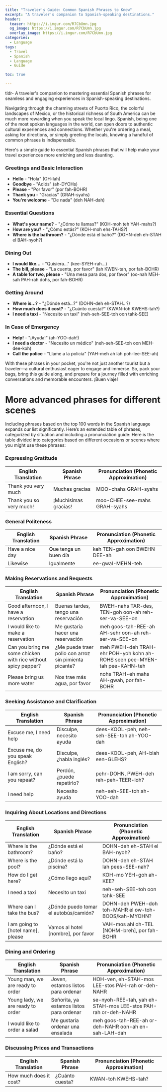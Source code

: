 ```yaml
---
title: "Traveler's Guide: Common Spanish Phrases to Know"
excerpt: "A traveler's companion to Spanish-speaking destinations."
header:
  teaser: https://i.imgur.com/R7CbUmn.jpg
  og_image: https://i.imgur.com/R7CbUmn.jpg
  overlay_image: https://i.imgur.com/R7CbUmn.jpg
categories:
  - Language
tags:
  - Travel
  - Spanish
  - Language
  - Guide

toc: true

---
```




tldr- A traveler's companion to mastering essential Spanish phrases for seamless and engaging experiences in Spanish-speaking destinations.


Navigating through the charming streets of Puorto Rico, the colorful landscapes of Mexico, or the historical richness of South America can be much more rewarding when you speak the local lingo. Spanish, being one of the most spoken languages in the world, can open doors to authentic cultural experiences and connections. Whether you're ordering a meal, asking for directions, or simply greeting the locals, knowing a handful of common phrases is indispensable. 

Here's a simple guide to essential Spanish phrases that will help make your travel experiences more enriching and less daunting.

### Greetings and Basic Interaction

- **Hello** - "Hola" (OH-lah)
- **Goodbye** - "Adiós" (ah-DYOHs)
- **Please** - "Por favor" (por fah-BOHR)
- **Thank you** - "Gracias" (GRAH-syahs)
- **You're welcome** - "De nada" (deh NAH-dah)

### Essential Questions

- **What's your name?** - "¿Cómo te llamas?" (KOH-moh teh YAH-mahs?)
- **How are you?** - "¿Cómo estás?" (KOH-moh ehs-TAHS?)
- **Where is the bathroom?** - "¿Dónde está el baño?" (DOHN-deh eh-STAH el BAH-nyoh?)

### Dining Out

- **I would like...** - "Quisiera..." (kee-SYEH-rah...)
- **The bill, please** - "La cuenta, por favor" (lah KWEN-tah, por fah-BOHR)
- **A table for two, please** - "Una mesa para dos, por favor" (oo-nah MEH-sah PAH-rah dohs, por fah-BOHR)

### Getting Around

- **Where is...?** - "¿Dónde está...?" (DOHN-deh eh-STAH...?)
- **How much does it cost?** - "¿Cuánto cuesta?" (KWAN-toh KWEHS-tah?)
- **I need a taxi** - "Necesito un taxi" (neh-seh-SEE-toh oon tahk-SEE)

### In Case of Emergency

- **Help!** - "¡Ayuda!" (ah-YOO-dah!)
- **I need a doctor** - "Necesito un médico" (neh-seh-SEE-toh oon MEH-dee-koh)
- **Call the police** - "Llame a la policía" (YAH-meh ah lah poh-lee-SEE-ah)

With these phrases in your pocket, you're not just another tourist but a traveler—a cultural enthusiast eager to engage and immerse. So, pack your bags, bring this guide along, and prepare for a journey filled with enriching conversations and memorable encounters. ¡Buen viaje!



# More advanced phrases for different scenes

Including phrases based on the top 100 words in the Spanish language expands our list significantly. Here’s an extended table of phrases, categorized by situation and including a pronunciation guide:
Here is the table divided into categories based on different occasions or scenes where you might use these phrases:

### Expressing Gratitude

| English Translation                       | Spanish Phrase                          | Pronunciation (Phonetic Approximation)    |
|------------------------------------------|-----------------------------------------|-------------------------------------------|
| Thank you very much                      | Muchas gracias                          | MOO-chahs GRAH-syahs                      |
| Thank you so very much!                  | ¡Muchísimas gracias!                    | moo-CHEE-see-mahs GRAH-syahs              |

### General Politeness

| English Translation                       | Spanish Phrase                          | Pronunciation (Phonetic Approximation)    |
|------------------------------------------|-----------------------------------------|-------------------------------------------|
| Have a nice day                          | Que tenga un buen día                   | keh TEN-gah oon BWEHN DEE-ah              |
| Likewise                                 | Igualmente                              | ee-gwal-MEHN-teh                           |

### Making Reservations and Requests

| English Translation                       | Spanish Phrase                          | Pronunciation (Phonetic Approximation)    |
|------------------------------------------|-----------------------------------------|-------------------------------------------|
| Good afternoon, I have a reservation     | Buenas tardes, tengo una reservación    | BWEH-nahs TAR-des, TEN-goh oon-ah reh-ser-va-SEE-on |
| I would like to make a reservation       | Me gustaría hacer una reservación       | meh goos-tah-REE-ah AH-sehr oon-ah reh-ser-va-SEE-on |
| Can you bring me some chicken with rice without spicy pepper? | ¿Me puede traer pollo con arroz sin pimienta picante? | meh PWEH-deh TRAH-ehr POH-yoh kohn ah-ROHS seen pee-MYEN-tah pee-KAHN-teh |
| Please bring us more water               | Nos trae más agua, por favor            | nohs TRAH-eh mahs AH-gwah, por fah-BOHR   |

### Seeking Assistance and Clarification

| English Translation                       | Spanish Phrase                          | Pronunciation (Phonetic Approximation)    |
|------------------------------------------|-----------------------------------------|-------------------------------------------|
| Excuse me, I need help                   | Disculpe, necesito ayuda                | dees-KOOL-peh, neh-seh-SEE-toh ah-YOO-dah |
| Excuse me, do you speak English?         | Disculpe, ¿habla inglés?                | dees-KOOL-peh, AH-blah een-GLEHS?         |
| I am sorry, can you repeat?              | Perdón, ¿puede repetirlo?               | pehr-DOHN, PWEH-deh reh-peh-TEER-loh?     |
| I need help                              | Necesito ayuda                          | neh-seh-SEE-toh ah-YOO-dah                |

### Inquiring About Locations and Directions

| English Translation                       | Spanish Phrase                          | Pronunciation (Phonetic Approximation)    |
|------------------------------------------|-----------------------------------------|-------------------------------------------|
| Where is the bathroom?                   | ¿Dónde está el baño?                    | DOHN-deh eh-STAH el BAH-nyoh?             |
| Where is the pool?                       | ¿Dónde está la piscina?                 | DOHN-deh eh-STAH lah pees-SEE-nah?        |
| How do I get here?                       | ¿Cómo llego aquí?                       | KOH-mo YEH-goh ah-KEE?                    |
| I need a taxi                            | Necesito un taxi                        | neh-seh-SEE-toh oon tahk-SEE              |
| Where can I take the bus?                | ¿Dónde puedo tomar el autobús/camión?   | DOHN-deh PWEH-doh toh-MAHR el ow-toh-BOOS/kah-MYOHN? |
| I am going to [hotel name], please       | Vamos al hotel [nombre], por favor      | VAH-mos ahl oh-TEL [NOHM-breh], por fah-BOHR |

### Dining and Ordering

| English Translation                       | Spanish Phrase                          | Pronunciation (Phonetic Approximation)    |
|------------------------------------------|-----------------------------------------|-------------------------------------------|
| Young man, we are ready to order         | Joven, estamos listos para ordenar      | HOH-ven, eh-STAH-mos LEE-stos PAH-rah or-deh-NAHR |
| Young lady, we are ready to order        | Señorita, ya estamos listos para ordenar| se-nyoh-REE-tah, yah eh-STAH-mos LEE-stos PAH-rah or-deh-NAHR |
| I would like to order a salad            | Me gustaría ordenar una ensalada        | meh goos-tah-REE-ah or-deh-NAHR oon-ah en-sah-LAH-dah |

### Discussing Prices and Transactions

| English Translation                       | Spanish Phrase                          | Pronunciation (Phonetic Approximation)    |
|------------------------------------------|-----------------------------------------|-------------------------------------------|
| How much does it cost?                   | ¿Cuánto cuesta?                         | KWAN-toh KWEHS-tah?                       |

